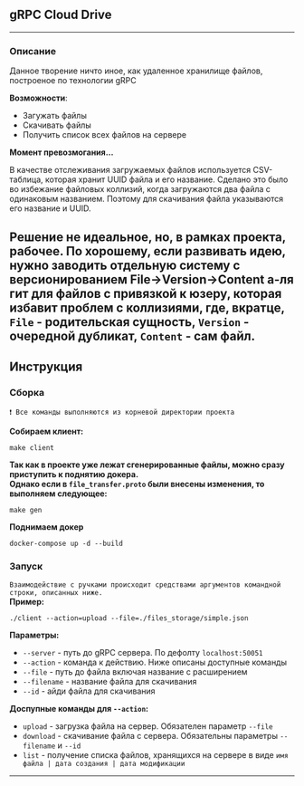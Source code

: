## gRPC Cloud Drive 

---

### Описание
Данное творение ничто иное, как удаленное хранилище файлов, построеное по технологии gRPC

**Возможности**:

- Загужать файлы
- Скачивать файлы
- Получить список всех файлов на сервере

**Момент превозмогания...** 

В качестве отслеживания загружаемых файлов используется CSV-таблица, которая хранит UUID файла и его название. 
Сделано это было во избежание файловых коллизий, когда загружаются два файла с одинаковым названием. 
Поэтому для скачивания файла указываются его название и UUID.

Решение не идеальное, но, в рамках проекта, рабочее. По хорошему, если развивать идею, нужно заводить отдельную систему 
с версионированием File->Version->Content а-ля гит для файлов с привязкой к юзеру, которая избавит  проблем с коллизиями,
где, вкратце, `File` - родительская сущность, `Version` - очередной дубликат, `Content` - сам файл.
---

## Инструкция

### Сборка
`❗ Все команды выполняются из корневой директории проекта`

**Собираем клиент:**
```shell
make client
```
**Так как в проекте уже лежат сгенерированные файлы, можно сразу приступить к поднятию докера.\
Однако если в `file_transfer.proto` были внесены изменения, то выполняем следующее:**
```shell
make gen
```
**Поднимаем докер**
```shell
docker-compose up -d --build
```

### Запуск
`Взаимодействие с ручками происходит средствами аргументов командной строки, описанных ниже.` \
**Пример:**
```shell
./client --action=upload --file=./files_storage/simple.json
```
**Параметры:**
- `--server` - путь до gRPC сервера. По дефолту `localhost:50051`
- `--action` - команда к действию. Ниже описаны доступные команды
- `--file` - путь до файла включая название с расширением
- `--filename` - название файла для скачивания
- `--id` - айди файла для скачивания

**Доспупные команды для `--action`:**
- `upload` - загрузка файла на сервер. Обязателен параметр `--file`
- `download` - скачивание файла с сервера. Обязательны параметры `--filename` и `--id`
- `list` - получение списка файлов, хранящихся на сервере в виде `имя файла | дата создания | дата модификации`
---
